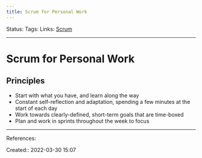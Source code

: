 ```yaml
---
title: Scrum for Personal Work
---
```

Status: 
Tags: 
Links: [Scrum](None)
___

# Scrum for Personal Work
## Principles
-   Start with what you have, and learn along the way
-   Constant self-reflection and adaptation, spending a few minutes at the start of each day
-   Work towards clearly-defined, short-term goals that are time-boxed
-   Plan and work in sprints throughout the week to focus
___
References:

Created:: 2022-03-30 15:07

